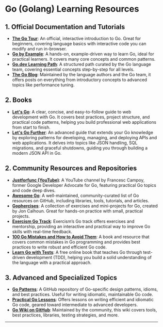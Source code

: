 # Go (Golang) Learning Resources

## 1. Official Documentation and Tutorials

- **[The Go Tour](https://tour.golang.org/)**: An official, interactive introduction to Go. Great for beginners, covering language basics with interactive code you can modify and run in-browser.
- **[Go by Example](https://gobyexample.com/)**: A hands-on, example-driven way to learn Go, ideal for practical learners. It covers many core concepts and common patterns.
- **[Go.dev Learning Path](https://go.dev/learn/)**: A structured path curated by the Go language team, covering essential concepts step-by-step for all levels.
- **[The Go Blog](https://blog.golang.org/)**: Maintained by the language authors and the Go team, it offers posts on everything from introductory concepts to advanced topics like performance tuning.

## 2. Books

- **[Let's Go](https://lets-go.alexedwards.net/)**: A clear, concise, and easy-to-follow guide to web development with Go. It covers best practices, project structure, and practical code patterns, helping you build professional web applications from start to finish.
- **[Let's Go Further](https://lets-go-further.alexedwards.net/)**: An advanced guide that extends your Go knowledge by exploring patterns for developing, managing, and deploying APIs and web applications. It delves into topics like JSON handling, SQL migrations, and graceful shutdowns, guiding you through building a modern JSON API in Go.

## 2. Community Resources and Repositories

- **[Justforfunc (YouTube)](https://www.youtube.com/c/justforfunc)**: A YouTube channel by Francesc Campoy, former Google Developer Advocate for Go, featuring practical Go topics and code deep dives.
- **[Awesome Go](https://github.com/avelino/awesome-go)**: A well-maintained, community-curated list of Go resources on GitHub, including libraries, tools, tutorials, and articles.
- **[Gophercises](https://gophercises.com/)**: A collection of exercises and mini-projects for Go, created by Jon Calhoun. Great for hands-on practice with small, practical projects.
- **[Exercism Go Track](https://exercism.io/tracks/go)**: Exercism’s Go track offers exercises and mentorship, providing an interactive and practical way to improve Go skills with real-time feedback.
- **[100 Go Mistakes and How to Avoid Them](https://100go.co/)**: A book and resource that covers common mistakes in Go programming and provides best practices to write robust and efficient Go code.
- **[Learn Go with Tests](https://quii.gitbook.io/learn-go-with-tests/)**: A free online book that teaches Go through test-driven development (TDD), helping you build a solid understanding of the language with a practical approach.

## 3. Advanced and Specialized Topics

- **[Go Patterns](https://github.com/tmrts/go-patterns)**: A GitHub repository of Go-specific design patterns, idioms, and best practices. Useful for writing idiomatic, maintainable Go code.
- **[Practical Go Lessons](https://www.practical-go-lessons.com/)**: Offers lessons on writing efficient and idiomatic Go code, geared toward intermediate to advanced developers.
- **[Go Wiki on GitHub](https://github.com/golang/go/wiki)**: Maintained by the community, this wiki covers tools, best practices, libraries, testing strategies, and more.

---
